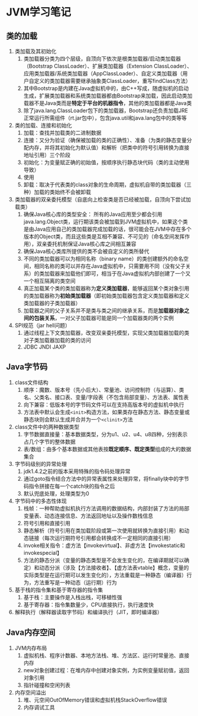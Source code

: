 # JVM学习笔记
## 类的加载
1. 类加载及其初始化
    1. 类加载器分类为四个层级，自顶向下依次是根类加载器/启动类加载器（Bootstrap ClassLoader）、扩展类加载器（Extension ClassLoader）、应用类加载器/系统类加载器（AppClassLoader）、自定义类加载器（用户自定义的类加载器需要继承抽象类ClassLoader，重写findClass方法）
    2. 其中Bootstrap是内建在Java虚拟机中的，由C++写成，随虚拟机的启动生成，扩展类加载器和系统类加载器都由Bootstrap来加载，因此启动类加载器不是Java类而是**特定于平台的机器指令**，其他的类加载器都是Java类
    3. 除了java.lang.ClassLoader包下的类加载器，Bootstrap还负责加载JRE正常运行所需组件（rt.jar包中），包含java.util和java.lang包中的类等等
2. 类的加载、连接和初始化
    1. 加载：查找并加载类的二进制数据
    2. 连接：又分为验证（确保被加载的类的正确性）、准备（为类的静态变量分配内存，并将其初始化为默认值）和解析（把类中的符号引用转换为直接地址引用）三个阶段
    3. 初始化：为变量赋正确的初始值，按顺序执行静态块代码（类的主动使用导致）
    4. 使用
    5. 卸载：取决于代表类的class对象的生命周期，虚拟机自带的类加载器（三种）加载的类始终不会被卸载
3. 类加载器的双亲委托模型（自底向上检查类是否已经被加载，自顶向下尝试加载类）
    1. 确保Java核心库的类型安全：
        所有的Java应用至少都会引用java.lang.Object类，运行期该类会被加载到JVM虚拟机中，如果这个类是由Java应用自己的类加载器完成加载的话，很可能会在JVM中存在多个版本的Object类，而且这些类是互相不兼容、不可见的（命名空间发挥作用），双亲委托机制保证Java核心库之间相互兼容
    2. 确保Java核心类库所提供的类不会被自定义的类所替代
    3. 不同的类加载器可以为相同名称（binary name）的类创建额外的命名空间，相同名称的类可以并存在Java虚拟机中，只需要用不同（没有父子关系）的类加载器来加载他们即可，相当于在Java虚拟机内部创建了一个又一个相互隔离的类空间
    4. 真正加载某个类的类加载器称为**定义类加载器**，能够返回某个类对象引用的类加载器称为**初始类加载器**（即初始类加载器包含定义类加载器和定义类加载器的子类加载器）
    5. 加载器之间的父子关系并不是类与类之间的继承关系，而是**加载器对象之间的包装关系**，一对父子加载器可能是同一个加载器类的两个实例
4. SPI规范（jar hell问题）
    1. 通过线程上下文类加载器，改变双亲委托模型，实现父类加载器加载的类对子类加载器加载的类的访问
    2. JDBC JNDI JAXP
## Java字节码
1. class文件结构
    1. 顺序：魔数、版本号（先小后大）、常量池、访问控制符（与运算）、类名、父类名、接口表、变量/字段表（不包含局部变量）、方法表、属性表
    2. 向下兼容：低版本号的字节码文件可以在支持高版本号的虚拟机中执行
    3. 方法表中默认会生成`<init>`构造方法，如果类存在静态方法、静态变量或静态块则会默认生成并合并为一个`<clinit>`方法
2. class文件中的两种数据类型
    1. 字节数据直接量：基本数据类型，分为u1、u2、u4、u8四种，分别表示占几个字节的整体数据
    2. 表/数组：由多个基本数据或其他表按**既定顺序、既定类型**组成的大的数据集合
3. 字节码级别的异常处理
    1. jdk1.4.2之前的版本采用特殊的指令码处理异常
    2. 通过goto指令结合方法中的异常表属性来处理异常，将finally块中的字节码指令拼接在每一个catch块的指令之后
    3. 默认兜底处理，处理类型为0
4. 字节码中的多态性体现
    1. 栈帧：一种帮助虚拟机执行方法调用的数据结构，内部封装了方法的局部变量表、动态连接信息、方法返回地址以及操作数栈信息
    2. 符号引用和直接引用
    3. 静态解析（符号引用在类加载阶段或第一次使用就转换为直接引用）和动态链接（每次运行期符号引用都会转换成不一定相同的直接引用）
    4. invoke相关指令：虚方法【invokevirtual】、非虚方法【invokestatic和invokespecial】
    5. 方法的静态分派（变量的静态类型是不会发生变化的，在编译期就可以确定）和动态分派（涉及【方法接收者】、【虚方法表vtable】概念，变量的实际类型是在运行期可以发生变化的），方法重载是一种静态（编译器）行为，方法重写是一种动态（运行期）行为
5. 基于栈的指令集和基于寄存器的指令集
    1. 基于栈：主要操作是入栈出栈，可移植性强
    2. 基于寄存器：指令集数量少，CPU直接执行，执行速度快
6. 解释执行（解释器读取字节码）和编译执行（JIT，即时编译器）
## Java内存空间
1. JVM内存布局
    1. 虚拟机栈、程序计数器、本地方法栈、堆、方法区、运行时常量池、直接内存
    2. new对象创建过程：在堆内存中创建对象实例，为实例变量赋初值，返回对象引用
    3. 指针碰撞和空闲列表
2. 内存空间溢出
    1. 堆、元空间OutOfMemory错误和虚拟机栈StackOverflow错误
    2. 内存调试工具
